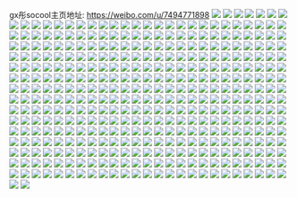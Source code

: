 gx彤socool主页地址: https://weibo.com/u/7494771898 
![](https://wx4.sinaimg.cn/mw2000/008bdixIly1h9ijp7pl4oj30vr14jag7.jpg) 
![](https://wx4.sinaimg.cn/mw2000/008bdixIly1h9ijp8aqo4j30ve18c4bk.jpg) 
![](https://wx4.sinaimg.cn/mw2000/008bdixIly1h9ifw81e87j30tz16tdw5.jpg) 
![](https://wx4.sinaimg.cn/mw2000/008bdixIly1h9ifw9je1zj31ba0zgagc.jpg) 
![](https://wx4.sinaimg.cn/mw2000/008bdixIly1h9cq1ds9vpj337k366hdt.jpg) 
![](https://wx4.sinaimg.cn/mw2000/008bdixIly1h9cq1e5czbj30u012044j.jpg) 
![](https://wx4.sinaimg.cn/mw2000/008bdixIly1h9b6w3f1sjj30u00w3104.jpg) 
![](https://wx4.sinaimg.cn/mw2000/008bdixIly1h9b6w3scruj30u0112gtp.jpg) 
![](https://wx4.sinaimg.cn/mw2000/008bdixIly1h9b6w4yg42j30u0141ai4.jpg) 
![](https://wx4.sinaimg.cn/mw2000/008bdixIly1h8femxfz8cj30u01syaf2.jpg) 
![](https://wx4.sinaimg.cn/mw2000/008bdixIly1h8femxz967j30u0137gu0.jpg) 
![](https://wx4.sinaimg.cn/mw2000/008bdixIly1h8femwb1gxj30u01417cp.jpg) 
![](https://wx4.sinaimg.cn/mw2000/008bdixIly1h870219cykj30uv0u0q7c.jpg) 
![](https://wx4.sinaimg.cn/mw2000/008bdixIly1h8701zte7bj30u01pktbu.jpg) 
![](https://wx4.sinaimg.cn/mw2000/008bdixIly1h87020nr6lj30u018eq9w.jpg) 
![](https://wx4.sinaimg.cn/mw2000/008bdixIly1h8701yz13jj30u01sydm0.jpg) 
![](https://wx4.sinaimg.cn/mw2000/008bdixIly1h87021zcynj30u00vzn1u.jpg) 
![](https://wx4.sinaimg.cn/mw2000/008bdixIly1h87022sgv4j30u0140q73.jpg) 
![](https://wx4.sinaimg.cn/mw2000/008bdixIly1h8701ut6khj30u010m0yu.jpg) 
![](https://wx4.sinaimg.cn/mw2000/008bdixIly1h87023tggzj30u00z1ai4.jpg) 
![](https://wx4.sinaimg.cn/mw2000/008bdixIly1h870251cq6j30u0142ai6.jpg) 
![](https://wx4.sinaimg.cn/mw2000/008bdixIly1h87025ywdwj30u0140wny.jpg) 
![](https://wx4.sinaimg.cn/mw2000/008bdixIly1h87026wstwj30u0140gt8.jpg) 
![](https://wx4.sinaimg.cn/mw2000/008bdixIly1h87028bib4j30u00xwk1d.jpg) 
![](https://wx4.sinaimg.cn/mw2000/008bdixIly1h87029diiqj30u0140k0w.jpg) 
![](https://wx4.sinaimg.cn/mw2000/008bdixIly1h8702b25smj31400u0gsd.jpg) 
![](https://wx4.sinaimg.cn/mw2000/008bdixIly1h8702c841ej30u010o7bl.jpg) 
![](https://wx4.sinaimg.cn/mw2000/008bdixIly1h8702d7mv0j30u00w3ter.jpg) 
![](https://wx4.sinaimg.cn/mw2000/008bdixIly1h84mtuz3pjj30u010544m.jpg) 
![](https://wx4.sinaimg.cn/mw2000/008bdixIly1h84mtvh2xtj30u00umafz.jpg) 
![](https://wx4.sinaimg.cn/mw2000/008bdixIly1h84mth4023j30u0140k0m.jpg) 
![](https://wx4.sinaimg.cn/mw2000/008bdixIly1h84mtht37yj30u0140wmy.jpg) 
![](https://wx4.sinaimg.cn/mw2000/008bdixIly1h84mtibwqtj30u01boq8u.jpg) 
![](https://wx4.sinaimg.cn/mw2000/008bdixIly1h84mtiumwlj30u0140470.jpg) 
![](https://wx4.sinaimg.cn/mw2000/008bdixIly1h84mtjgojxj30u014046u.jpg) 
![](https://wx4.sinaimg.cn/mw2000/008bdixIly1h84mtgcc9sj30u0140qau.jpg) 
![](https://wx4.sinaimg.cn/mw2000/008bdixIly1h84mtjyn82j30u0140aj3.jpg) 
![](https://wx4.sinaimg.cn/mw2000/008bdixIly1h82g3nn3ucj30u0140jyz.jpg) 
![](https://wx4.sinaimg.cn/mw2000/008bdixIly1h82g3o0dyej30u018ntfl.jpg) 
![](https://wx4.sinaimg.cn/mw2000/008bdixIly1h82g3plecaj30u0140gr9.jpg) 
![](https://wx4.sinaimg.cn/mw2000/008bdixIly1h7zc8l305yj30wb0rzdjv.jpg) 
![](https://wx4.sinaimg.cn/mw2000/008bdixIly1h7zc8lhslej30u0140teb.jpg) 
![](https://wx4.sinaimg.cn/mw2000/008bdixIly1h7zc8lzp02j30u0140jyi.jpg) 
![](https://wx4.sinaimg.cn/mw2000/008bdixIly1h7zc8mld0cj30u0133n6z.jpg) 
![](https://wx4.sinaimg.cn/mw2000/008bdixIly1h7zc8n7it1j30u0140dqq.jpg) 
![](https://wx4.sinaimg.cn/mw2000/008bdixIly1h7zc8kogoej30k70oxabj.jpg) 
![](https://wx4.sinaimg.cn/mw2000/008bdixIly1h7s87ywcinj30u01sywl4.jpg) 
![](https://wx4.sinaimg.cn/mw2000/008bdixIly1h7s887mq3fj30u01sydkx.jpg) 
![](https://wx4.sinaimg.cn/mw2000/008bdixIly1h7s888b6wfj30u00yvwkx.jpg) 
![](https://wx4.sinaimg.cn/mw2000/008bdixIly1h7s88isw1fj30u01sytjt.jpg) 
![](https://wx4.sinaimg.cn/mw2000/008bdixIly1h7qv54x3iaj30u01syjvb.jpg) 
![](https://wx4.sinaimg.cn/mw2000/008bdixIly1h7qv50hwsyj30u0140q8j.jpg) 
![](https://wx4.sinaimg.cn/mw2000/008bdixIly1h7odjmp5f2j30u013jwjo.jpg) 
![](https://wx4.sinaimg.cn/mw2000/008bdixIly1h7odjnjxf1j30u01367ci.jpg) 
![](https://wx4.sinaimg.cn/mw2000/008bdixIly1h7odjoga0ij30u0107ajg.jpg) 
![](https://wx4.sinaimg.cn/mw2000/008bdixIly1h7odjpo6qpj30u014c49q.jpg) 
![](https://wx4.sinaimg.cn/mw2000/008bdixIly1h7odjqg8t6j30qd0w6gr6.jpg) 
![](https://wx4.sinaimg.cn/mw2000/008bdixIly1h7odi1hop0j30u01syn16.jpg) 
![](https://wx4.sinaimg.cn/mw2000/008bdixIly1h7odi0jrftj30u01sywie.jpg) 
![](https://wx4.sinaimg.cn/mw2000/008bdixIly1h7odi23u7gj30u01sy42n.jpg) 
![](https://wx4.sinaimg.cn/mw2000/008bdixIly1h7odi4powoj30u01sy42i.jpg) 
![](https://wx4.sinaimg.cn/mw2000/008bdixIly1h7odi89308j30u01sywij.jpg) 
![](https://wx4.sinaimg.cn/mw2000/008bdixIly1h7odia05a8j30u01syn1u.jpg) 
![](https://wx4.sinaimg.cn/mw2000/008bdixIly1h7odiccw2ij30u01sytek.jpg) 
![](https://wx4.sinaimg.cn/mw2000/008bdixIly1h7odiex8xgj30u01syjwt.jpg) 
![](https://wx4.sinaimg.cn/mw2000/008bdixIly1h7odigorc0j30u01sy0wn.jpg) 
![](https://wx4.sinaimg.cn/mw2000/008bdixIly1h7gnd9bmvej30u01hcqcs.jpg) 
![](https://wx4.sinaimg.cn/mw2000/008bdixIly1h7gnda8y19j30u014y0w2.jpg) 
![](https://wx4.sinaimg.cn/mw2000/008bdixIly1h7e1s3xt1tj30u01sywmx.jpg) 
![](https://wx4.sinaimg.cn/mw2000/008bdixIly1h79euarbdfj30u01sy7de.jpg) 
![](https://wx4.sinaimg.cn/mw2000/008bdixIly1h79eujhb2jj30u01syaju.jpg) 
![](https://wx4.sinaimg.cn/mw2000/008bdixIly1h79eujzsc8j30u01bkt9m.jpg) 
![](https://wx4.sinaimg.cn/mw2000/008bdixIly1h79eukhd4lj30un0s9427.jpg) 
![](https://wx4.sinaimg.cn/mw2000/008bdixIly1h79eu0t9bpj30u0140q79.jpg) 
![](https://wx4.sinaimg.cn/mw2000/008bdixIly1h79eukxphsj30u01szwjt.jpg) 
![](https://wx4.sinaimg.cn/mw2000/008bdixIly1h788qzp76hj30u01sytig.jpg) 
![](https://wx4.sinaimg.cn/mw2000/008bdixIly1h74syib97kj30u01syjwp.jpg) 
![](https://wx4.sinaimg.cn/mw2000/008bdixIly1h72i3u5vlgj30u0140417.jpg) 
![](https://wx4.sinaimg.cn/mw2000/008bdixIly1h72eyqrqe0j30u0140gn0.jpg) 
![](https://wx4.sinaimg.cn/mw2000/008bdixIly1h72eyssgx0j30sv10vjt2.jpg) 
![](https://wx4.sinaimg.cn/mw2000/008bdixIly1h6uq9x69ldj30yk1a2jtg.jpg) 
![](https://wx4.sinaimg.cn/mw2000/008bdixIly1h6uq9xgo5mj30yd19tq92.jpg) 
![](https://wx4.sinaimg.cn/mw2000/008bdixIly1h6uq9xpikpj30yk1a2jye.jpg) 
![](https://wx4.sinaimg.cn/mw2000/008bdixIly1h6mbbwk3pnj30pn0w277y.jpg) 
![](https://wx4.sinaimg.cn/mw2000/008bdixIly1h6mbby7buuj30u0140dqb.jpg) 
![](https://wx4.sinaimg.cn/mw2000/008bdixIly1h6mbbyq2yfj30l60my3yv.jpg) 
![](https://wx4.sinaimg.cn/mw2000/008bdixIly1h6mbc04mhcj30u014041z.jpg) 
![](https://wx4.sinaimg.cn/mw2000/008bdixIly1h6mbc1rk5ej30u0140dl4.jpg) 
![](https://wx4.sinaimg.cn/mw2000/008bdixIly1h6mbc42n0uj30u01400xv.jpg) 
![](https://wx4.sinaimg.cn/mw2000/008bdixIly1h6k0ebavhuj30u014078c.jpg) 
![](https://wx4.sinaimg.cn/mw2000/008bdixIly1h6k0efk7uzj30u01syjwa.jpg) 
![](https://wx4.sinaimg.cn/mw2000/008bdixIly1h6k0ehhg5tj30u0122gw5.jpg) 
![](https://wx4.sinaimg.cn/mw2000/008bdixIly1h6k0eij1fnj30u0130dp8.jpg) 
![](https://wx4.sinaimg.cn/mw2000/008bdixIly1h6k0elz0kyj30u014076a.jpg) 
![](https://wx4.sinaimg.cn/mw2000/008bdixIly1h6i3gwrmiaj30u014076a.jpg) 
![](https://wx4.sinaimg.cn/mw2000/008bdixIly1h6i3h91pt0j30u01syaeu.jpg) 
![](https://wx4.sinaimg.cn/mw2000/008bdixIly1h6i3h9qf2yj30u0141n0b.jpg) 
![](https://wx4.sinaimg.cn/mw2000/008bdixIly1h6i3ha2324j30u0141tc5.jpg) 
![](https://wx4.sinaimg.cn/mw2000/008bdixIly1h6i3hhnlxej30u01syq78.jpg) 
![](https://wx4.sinaimg.cn/mw2000/008bdixIly1h6i3hjhkc5j30u01sy3zk.jpg) 
![](https://wx4.sinaimg.cn/mw2000/008bdixIly1h6d3zj31ygj30u00t9n44.jpg) 
![](https://wx4.sinaimg.cn/mw2000/008bdixIly1h6d3zkkewyj30u01syqa8.jpg) 
![](https://wx4.sinaimg.cn/mw2000/008bdixIly1h6b7bvq73fj30u01syadn.jpg) 
![](https://wx4.sinaimg.cn/mw2000/008bdixIly1h6b7bwfekvj30u01hc7cj.jpg) 
![](https://wx4.sinaimg.cn/mw2000/008bdixIly1h6b7bxix1hj30pu19z46s.jpg) 
![](https://wx4.sinaimg.cn/mw2000/008bdixIly1h6b7by1sfwj30u00ymdk8.jpg) 
![](https://wx4.sinaimg.cn/mw2000/008bdixIly1h6b7c0vywjj30k00zkjt0.jpg) 
![](https://wx4.sinaimg.cn/mw2000/008bdixIly1h6b7c1b22lj30u013yn1f.jpg) 
![](https://wx4.sinaimg.cn/mw2000/008bdixIly1h66h4kbd9dj30k00zkdju.jpg) 
![](https://wx4.sinaimg.cn/mw2000/008bdixIly1h5yhpmxq7nj30u01sygrr.jpg) 
![](https://wx4.sinaimg.cn/mw2000/008bdixIly1h5yhps7wtgj31sy0u0aet.jpg) 
![](https://wx4.sinaimg.cn/mw2000/008bdixIly1h5yhptf8erj30u0140dhg.jpg) 
![](https://wx4.sinaimg.cn/mw2000/008bdixIly1h5yhptrltaj30k00zkn0h.jpg) 
![](https://wx4.sinaimg.cn/mw2000/008bdixIly1h5yhpu24wgj30k00zkdgp.jpg) 
![](https://wx4.sinaimg.cn/mw2000/008bdixIly1h5xaj2dv0jj30u01sywks.jpg) 
![](https://wx4.sinaimg.cn/mw2000/008bdixIly1h5kgispyyjj30wi1ycaw3.jpg) 
![](https://wx4.sinaimg.cn/mw2000/008bdixIly1h5kgiuq9aij30v91voqjr.jpg) 
![](https://wx4.sinaimg.cn/mw2000/008bdixIly1h5kgiroyuuj30wh19dk6h.jpg) 
![](https://wx4.sinaimg.cn/mw2000/008bdixIly1h5kgiww4zcj30wi1yckjl.jpg) 
![](https://wx4.sinaimg.cn/mw2000/008bdixIly1h5im3y48p4j30u0140jzz.jpg) 
![](https://wx4.sinaimg.cn/mw2000/008bdixIly1h5im2rz44rj30u01407cc.jpg) 
![](https://wx4.sinaimg.cn/mw2000/008bdixIly1h5im2tdab2j30u0140gud.jpg) 
![](https://wx4.sinaimg.cn/mw2000/008bdixIly1h5im2uj7v0j30u00van0j.jpg) 
![](https://wx4.sinaimg.cn/mw2000/008bdixIly1h5im2uyy0vj30u0176jy9.jpg) 
![](https://wx4.sinaimg.cn/mw2000/008bdixIly1h5im2y8cbzj31400u0463.jpg) 
![](https://wx4.sinaimg.cn/mw2000/008bdixIly1h5im2yrq03j31400u0jzh.jpg) 
![](https://wx4.sinaimg.cn/mw2000/008bdixIly1h5im2zbsxaj30u0140qb2.jpg) 
![](https://wx4.sinaimg.cn/mw2000/008bdixIly1h5im30cadaj30u00viq99.jpg) 
![](https://wx4.sinaimg.cn/mw2000/008bdixIly1h5eey3q9orj32c0340u0x.jpg) 
![](https://wx4.sinaimg.cn/mw2000/008bdixIly1h5eey71ucij328x2g6qv5.jpg) 
![](https://wx4.sinaimg.cn/mw2000/008bdixIly1h5eey8mav0j31o025n7wi.jpg) 
![](https://wx4.sinaimg.cn/mw2000/008bdixIly1h5eeya3ys3j31o0280qv5.jpg) 
![](https://wx4.sinaimg.cn/mw2000/008bdixIly1h5eeyblu8uj31o02801ky.jpg) 
![](https://wx4.sinaimg.cn/mw2000/008bdixIly1h5eeyow0kkj31o0280x6p.jpg) 
![](https://wx4.sinaimg.cn/mw2000/008bdixIly1h5eeyqmt6fj31o02801ky.jpg) 
![](https://wx4.sinaimg.cn/mw2000/008bdixIly1h5c23sljohj31o0280e82.jpg) 
![](https://wx4.sinaimg.cn/mw2000/008bdixIly1h5c23qm4poj30u01hcap6.jpg) 
![](https://wx4.sinaimg.cn/mw2000/008bdixIly1h5c23tdm40j30wi1ycnbf.jpg) 
![](https://wx4.sinaimg.cn/mw2000/008bdixIly1h5c1hzhrswj30wi1yc1ky.jpg) 
![](https://wx4.sinaimg.cn/mw2000/008bdixIly1h59pjrddyyj30u00uugxv.jpg) 
![](https://wx4.sinaimg.cn/mw2000/008bdixIly1h59pjst8imj31400u07gn.jpg) 
![](https://wx4.sinaimg.cn/mw2000/008bdixIly1h59pjmqpk1j30u01st1cc.jpg) 
![](https://wx4.sinaimg.cn/mw2000/008bdixIly1h59pjpvn6cj30u00u0jw6.jpg) 
![](https://wx4.sinaimg.cn/mw2000/008bdixIly1h59pjtqmkpj30u00u0n23.jpg) 
![](https://wx4.sinaimg.cn/mw2000/008bdixIly1h59pjwmpbrj30u00u1tft.jpg) 
![](https://wx4.sinaimg.cn/mw2000/008bdixIly1h59pjx7g1tj30u00u0dim.jpg) 
![](https://wx4.sinaimg.cn/mw2000/008bdixIly1h59pjyifhmj30u00yzk02.jpg) 
![](https://wx4.sinaimg.cn/mw2000/008bdixIly1h59pk0qw9yj30u01407fd.jpg) 
![](https://wx4.sinaimg.cn/mw2000/008bdixIly1h59pk4fi76j31400u0n6o.jpg) 
![](https://wx4.sinaimg.cn/mw2000/008bdixIly1h58ewnvl83j31ig1mfqv5.jpg) 
![](https://wx4.sinaimg.cn/mw2000/008bdixIly1h58ewlif95j31x62474qp.jpg) 
![](https://wx4.sinaimg.cn/mw2000/008bdixIly1h58ewp8o4qj317r1manm6.jpg) 
![](https://wx4.sinaimg.cn/mw2000/008bdixIly1h58ewpghutj30bu0av40t.jpg) 
![](https://wx4.sinaimg.cn/mw2000/008bdixIly1h58ewtudlfj32c0340e83.jpg) 
![](https://wx4.sinaimg.cn/mw2000/008bdixIly1h58ewvf1k6j30wi14tx1m.jpg) 
![](https://wx4.sinaimg.cn/mw2000/008bdixIly1h58ewvu690j318i0ykqn8.jpg) 
![](https://wx4.sinaimg.cn/mw2000/008bdixIly1h58ewwafjcj31m31ogb29.jpg) 
![](https://wx4.sinaimg.cn/mw2000/008bdixIly1h58ex1aq7kj32au340e86.jpg) 
![](https://wx4.sinaimg.cn/mw2000/008bdixIly1h58ewkl0mcj30wi16l7wh.jpg) 
![](https://wx4.sinaimg.cn/mw2000/008bdixIly1h58ex2ggywj322r2dm7wi.jpg) 
![](https://wx4.sinaimg.cn/mw2000/008bdixIly1h58ex4vklij32c0340b2c.jpg) 
![](https://wx4.sinaimg.cn/mw2000/008bdixIly1h4x9k8g2y1j30u01hcasl.jpg) 
![](https://wx4.sinaimg.cn/mw2000/008bdixIly1h4w6e4ly0yj30wi1ycqm5.jpg) 
![](https://wx4.sinaimg.cn/mw2000/008bdixIly1h3tgllanbtj30tw0x4gq2.jpg) 
![](https://wx4.sinaimg.cn/mw2000/008bdixIly1h3tglls29jj30u0140q8r.jpg) 
![](https://wx4.sinaimg.cn/mw2000/008bdixIly1h3tglm6f3rj30u00zeq7q.jpg) 
![](https://wx4.sinaimg.cn/mw2000/008bdixIly1h3tglmq1efj30u0140q9m.jpg) 
![](https://wx4.sinaimg.cn/mw2000/008bdixIly1h38pulqvlxj30u00xcaf2.jpg) 
![](https://wx4.sinaimg.cn/mw2000/008bdixIly1h38pubax7tj313z0u079e.jpg) 
![](https://wx4.sinaimg.cn/mw2000/008bdixIly1h38puc0jdcj31400u0gul.jpg) 
![](https://wx4.sinaimg.cn/mw2000/008bdixIly1h38pucj2ucj31400u0q8t.jpg) 
![](https://wx4.sinaimg.cn/mw2000/008bdixIly1h38pud4knoj31400u0gu4.jpg) 
![](https://wx4.sinaimg.cn/mw2000/008bdixIly1h38pudpt6ij30m70ejace.jpg) 
![](https://wx4.sinaimg.cn/mw2000/008bdixIly1h38ptfy5uuj30u0140dkb.jpg) 
![](https://wx4.sinaimg.cn/mw2000/008bdixIly1h38pth0we5j30u01400wj.jpg) 
![](https://wx4.sinaimg.cn/mw2000/008bdixIly1h38pthokb9j30u00ypjxj.jpg) 
![](https://wx4.sinaimg.cn/mw2000/008bdixIly1h38ptiam5ij30u00ukte7.jpg) 
![](https://wx4.sinaimg.cn/mw2000/008bdixIly1h38ptizyghj30u0140n4n.jpg) 
![](https://wx4.sinaimg.cn/mw2000/008bdixIly1h38pnk7m0oj31400u0qd3.jpg) 
![](https://wx4.sinaimg.cn/mw2000/008bdixIly1h38pnl893qj31400u0k0y.jpg) 
![](https://wx4.sinaimg.cn/mw2000/008bdixIly1h38pnls4nbj30qo0xcwkr.jpg) 
![](https://wx4.sinaimg.cn/mw2000/008bdixIly1h38pnmz3gfj30qo0qojv8.jpg) 
![](https://wx4.sinaimg.cn/mw2000/008bdixIly1h38pnnbdpnj30qo0qo0tv.jpg) 
![](https://wx4.sinaimg.cn/mw2000/008bdixIly1h38pnnofuej30se0p8wf6.jpg) 
![](https://wx4.sinaimg.cn/mw2000/008bdixIly1h38pnp0aemj30qo0xcah2.jpg) 
![](https://wx4.sinaimg.cn/mw2000/008bdixIly1h38pnptkp0j30u0140tgd.jpg) 
![](https://wx4.sinaimg.cn/mw2000/008bdixIly1h38pnqauptj30u0140dk4.jpg) 
![](https://wx4.sinaimg.cn/mw2000/008bdixIly1h38pnr0hrfj30qo0yok12.jpg) 
![](https://wx4.sinaimg.cn/mw2000/008bdixIly1h38pnscukoj30tz0ttgqi.jpg) 
![](https://wx4.sinaimg.cn/mw2000/008bdixIly1h38pntmgvtj30tz0tqgp2.jpg) 
![](https://wx4.sinaimg.cn/mw2000/008bdixIly1h38pnu2x1uj30u0140n4b.jpg) 
![](https://wx4.sinaimg.cn/mw2000/008bdixIly1h38pnur1xnj30r90jmjty.jpg) 
![](https://wx4.sinaimg.cn/mw2000/008bdixIly1h38pnviqcqj30u0129tck.jpg) 
![](https://wx4.sinaimg.cn/mw2000/008bdixIly1h38pnw57hoj30u0140aio.jpg) 
![](https://wx4.sinaimg.cn/mw2000/008bdixIly1h38pnx42m8j30u0140td5.jpg) 
![](https://wx4.sinaimg.cn/mw2000/008bdixIly1h38pnxtkfjj30u014079q.jpg) 
![](https://wx4.sinaimg.cn/mw2000/008bdixIly1h38plwh0fuj30qo0qo0xf.jpg) 
![](https://wx4.sinaimg.cn/mw2000/008bdixIly1h38plwtleij30qo0ukjv7.jpg) 
![](https://wx4.sinaimg.cn/mw2000/008bdixIly1h38plxiqp4j30qo1bf4br.jpg) 
![](https://wx4.sinaimg.cn/mw2000/008bdixIly1h38plxzcxhj30tz051gme.jpg) 
![](https://wx4.sinaimg.cn/mw2000/008bdixIly1h38plynn94j30k00k0jtl.jpg) 
![](https://wx4.sinaimg.cn/mw2000/008bdixIly1h38plyzlyjj30k00k0ac4.jpg) 
![](https://wx4.sinaimg.cn/mw2000/008bdixIly1h38pm07selj30tz0tyjxp.jpg) 
![](https://wx4.sinaimg.cn/mw2000/008bdixIly1h38pm1afthj30tz0ton35.jpg) 
![](https://wx4.sinaimg.cn/mw2000/008bdixIly1h38pm26c31j30tz0ttgoo.jpg) 
![](https://wx4.sinaimg.cn/mw2000/008bdixIly1h38pm2pvyfj30u01404ae.jpg) 
![](https://wx4.sinaimg.cn/mw2000/008bdixIly1h38pm387wbj30qo0qoaci.jpg) 
![](https://wx4.sinaimg.cn/mw2000/008bdixIly1h38pm3omxaj30qo0qoacb.jpg) 
![](https://wx4.sinaimg.cn/mw2000/008bdixIly1h38pm4athmj30so0pk77a.jpg) 
![](https://wx4.sinaimg.cn/mw2000/008bdixIly1h38pcbe28wj30u00u0tdr.jpg) 
![](https://wx4.sinaimg.cn/mw2000/008bdixIly1h38pcby4c4j30u00u0433.jpg) 
![](https://wx4.sinaimg.cn/mw2000/008bdixIly1h38pccc3qwj30u00u0td7.jpg) 
![](https://wx4.sinaimg.cn/mw2000/008bdixIly1h38pccslapj30to0utaea.jpg) 
![](https://wx4.sinaimg.cn/mw2000/008bdixIly1h38pcd5td7j30td0vs79x.jpg) 
![](https://wx4.sinaimg.cn/mw2000/008bdixIly1h38pcdhxg9j30t00pz0wq.jpg) 
![](https://wx4.sinaimg.cn/mw2000/008bdixIly1h38pcdy58xj31400u0gvh.jpg) 
![](https://wx4.sinaimg.cn/mw2000/008bdixIly1h38pceudd0j30u011pk22.jpg) 
![](https://wx4.sinaimg.cn/mw2000/008bdixIly1h38pcf8tfej31400u0q8t.jpg) 
![](https://wx4.sinaimg.cn/mw2000/008bdixIly1h38pcgd7n5j31400u012f.jpg) 
![](https://wx4.sinaimg.cn/mw2000/008bdixIly1h38pcgvop1j31400u012g.jpg) 
![](https://wx4.sinaimg.cn/mw2000/008bdixIly1h38pchur70j31400u0tfv.jpg) 
![](https://wx4.sinaimg.cn/mw2000/008bdixIly1h38pciaintj31400u0jz3.jpg) 
![](https://wx4.sinaimg.cn/mw2000/008bdixIly1h38pcisp8qj30u40u011l.jpg) 
![](https://wx4.sinaimg.cn/mw2000/008bdixIly1h38pcj9e6vj30u0140qc2.jpg) 
![](https://wx4.sinaimg.cn/mw2000/008bdixIly1h38pcjqdbcj31400u0139.jpg) 
![](https://wx4.sinaimg.cn/mw2000/008bdixIly1h38pckfwjrj30tw10gak5.jpg) 
![](https://wx4.sinaimg.cn/mw2000/008bdixIly1h38pclj529j30u0140n6m.jpg) 
![](https://wx4.sinaimg.cn/mw2000/008bdixIly1h38p41amt4j30u00u0jt9.jpg) 
![](https://wx4.sinaimg.cn/mw2000/008bdixIly1h38p41om48j30u00u0dhi.jpg) 
![](https://wx4.sinaimg.cn/mw2000/008bdixIly1h38p421dubj30u00u0dhu.jpg) 
![](https://wx4.sinaimg.cn/mw2000/008bdixIly1h38p42k7ewj30u00u0wh8.jpg) 
![](https://wx4.sinaimg.cn/mw2000/008bdixIly1h38p431q8vj30u00u075v.jpg) 
![](https://wx4.sinaimg.cn/mw2000/008bdixIly1h38p43fanlj30wk0u0mzc.jpg) 
![](https://wx4.sinaimg.cn/mw2000/008bdixIly1h38p43z28mj30vn0u00vn.jpg) 
![](https://wx4.sinaimg.cn/mw2000/008bdixIly1h38p44et7aj30u00u076l.jpg) 
![](https://wx4.sinaimg.cn/mw2000/008bdixIly1h38p44vl0oj30u00u0dic.jpg) 
![](https://wx4.sinaimg.cn/mw2000/008bdixIly1h38p45gahaj30u00u00ul.jpg) 
![](https://wx4.sinaimg.cn/mw2000/008bdixIly1h38p45wuq6j30x00u0q5e.jpg) 
![](https://wx4.sinaimg.cn/mw2000/008bdixIly1h38p46b86mj30wq0u0jtb.jpg) 
![](https://wx4.sinaimg.cn/mw2000/008bdixIly1h38p0opeqcj30zk0qo77c.jpg) 
![](https://wx4.sinaimg.cn/mw2000/008bdixIly1h38p0q07cdj30u0140jva.jpg) 
![](https://wx4.sinaimg.cn/mw2000/008bdixIly1h38p0qjgodj30u00vcn25.jpg) 
![](https://wx4.sinaimg.cn/mw2000/008bdixIly1h38p0r3lspj30v10u0tcd.jpg) 
![](https://wx4.sinaimg.cn/mw2000/008bdixIly1h38p0rj6c5j30u00ypjxj.jpg) 
![](https://wx4.sinaimg.cn/mw2000/008bdixIly1h38p0scmhnj30vd0u0acs.jpg) 
![](https://wx4.sinaimg.cn/mw2000/008bdixIly1h38p0suxm3j30ua0u0q5r.jpg) 
![](https://wx4.sinaimg.cn/mw2000/008bdixIly1h38p0u0xfsj31400u0tfp.jpg) 
![](https://wx4.sinaimg.cn/mw2000/008bdixIly1h38p0ujplqj30u012aafi.jpg) 
![](https://wx4.sinaimg.cn/mw2000/008bdixIly1h38p0v1c68j30u00w9gqx.jpg) 
![](https://wx4.sinaimg.cn/mw2000/008bdixIly1h38p0viaiuj30ue0u0n2t.jpg) 
![](https://wx4.sinaimg.cn/mw2000/008bdixIly1h38p0w89r4j30u013in46.jpg) 
![](https://wx4.sinaimg.cn/mw2000/008bdixIly1h38oywykznj30u0140k52.jpg) 
![](https://wx4.sinaimg.cn/mw2000/008bdixIly1h38oyxntpwj30u0140air.jpg) 
![](https://wx4.sinaimg.cn/mw2000/008bdixIly1h38oyzbcdjj30tz0xd461.jpg) 
![](https://wx4.sinaimg.cn/mw2000/008bdixIly1h38oyzx6sdj30yt0u0n1r.jpg) 
![](https://wx4.sinaimg.cn/mw2000/008bdixIly1h38oz0densj30u00v078y.jpg) 
![](https://wx4.sinaimg.cn/mw2000/008bdixIly1h38oz1240ij30u0140n4b.jpg) 
![](https://wx4.sinaimg.cn/mw2000/008bdixIly1h38oz1m0ksj30u0140dk8.jpg) 
![](https://wx4.sinaimg.cn/mw2000/008bdixIly1h38oz2fym1j30u01400wy.jpg) 
![](https://wx4.sinaimg.cn/mw2000/008bdixIly1h38oz36dhaj30u0140n65.jpg) 
![](https://wx4.sinaimg.cn/mw2000/008bdixIly1h38oz3ns1gj30u00viaem.jpg) 
![](https://wx4.sinaimg.cn/mw2000/008bdixIly1h38oz4df2yj31400u0dtk.jpg) 
![](https://wx4.sinaimg.cn/mw2000/008bdixIly1h38oz4xa55j30u012ddks.jpg) 
![](https://wx4.sinaimg.cn/mw2000/008bdixIly1h38oz5jezkj30u013ztgh.jpg) 
![](https://wx4.sinaimg.cn/mw2000/008bdixIly1h38oz62sw6j30u00up7e7.jpg) 
![](https://wx4.sinaimg.cn/mw2000/008bdixIly1h38oz6pv67j30v60u0tgh.jpg) 
![](https://wx4.sinaimg.cn/mw2000/008bdixIly1h38oz95irtj30u00xptfq.jpg) 
![](https://wx4.sinaimg.cn/mw2000/008bdixIly1h38oz9mz7hj30u0105n3t.jpg) 
![](https://wx4.sinaimg.cn/mw2000/008bdixIly1h38owmmzgsj30u00v7wkp.jpg) 
![](https://wx4.sinaimg.cn/mw2000/008bdixIly1h38ownsqjpj30u014qahj.jpg) 
![](https://wx4.sinaimg.cn/mw2000/008bdixIly1h38owof1wxj30u00xe0yt.jpg) 
![](https://wx4.sinaimg.cn/mw2000/008bdixIly1h38owp0ch9j30u0140q9o.jpg) 
![](https://wx4.sinaimg.cn/mw2000/008bdixIly1h38owps09ij31400u0q9d.jpg) 
![](https://wx4.sinaimg.cn/mw2000/008bdixIly1h38owqlwj0j31400u07cp.jpg) 
![](https://wx4.sinaimg.cn/mw2000/008bdixIly1h38owrjnzsj30u00vj7bw.jpg) 
![](https://wx4.sinaimg.cn/mw2000/008bdixIly1h38ouz6sujj30u01hc0z0.jpg) 
![](https://wx4.sinaimg.cn/mw2000/008bdixIly1h38ouzvtjuj30u01hcaid.jpg) 
![](https://wx4.sinaimg.cn/mw2000/008bdixIly1h38ov0i6r5j30w80u0452.jpg) 
![](https://wx4.sinaimg.cn/mw2000/008bdixIly1h38ov2r4i4j30tw15wjzr.jpg) 
![](https://wx4.sinaimg.cn/mw2000/008bdixIly1h38ov3qy5yj30lo0ld75z.jpg) 
![](https://wx4.sinaimg.cn/mw2000/008bdixIly1h38ov5062cj30mq0ou40i.jpg) 
![](https://wx4.sinaimg.cn/mw2000/008bdixIly1h38ov6nsx9j30nm0oydmq.jpg) 
![](https://wx4.sinaimg.cn/mw2000/008bdixIly1h38ov75jeyj30u00ydagf.jpg) 
![](https://wx4.sinaimg.cn/mw2000/008bdixIly1h38ov7qq2jj30u00u045q.jpg) 
![](https://wx4.sinaimg.cn/mw2000/008bdixIly1h38ov8ej6wj30u0140n48.jpg) 
![](https://wx4.sinaimg.cn/mw2000/008bdixIly1h38ov8w8lkj30u00x0mzh.jpg) 
![](https://wx4.sinaimg.cn/mw2000/008bdixIly1h38ovaex93j30tz0u6dmx.jpg) 
![](https://wx4.sinaimg.cn/mw2000/008bdixIly1h38ovb4ehpj30u0122djz.jpg) 
![](https://wx4.sinaimg.cn/mw2000/008bdixIly1h38ovbopo8j30u00wv43o.jpg) 
![](https://wx4.sinaimg.cn/mw2000/008bdixIly1h38ovcdfgqj30u00u0gpt.jpg) 
![](https://wx4.sinaimg.cn/mw2000/008bdixIly1h38ovcufq8j30u00u0790.jpg) 
![](https://wx4.sinaimg.cn/mw2000/008bdixIly1h38ovdk3roj30u0140tfd.jpg) 
![](https://wx4.sinaimg.cn/mw2000/008bdixIly1h38ove30mbj30u00u0wly.jpg) 
![](https://wx4.sinaimg.cn/mw2000/008bdixIly1h320xv2um8j30u01uwmzz.jpg) 
![](https://wx4.sinaimg.cn/mw2000/008bdixIly1h320xvrn0yj30u01uwadf.jpg) 
![](https://wx4.sinaimg.cn/mw2000/008bdixIly1h320xwq2anj30u01uwgpe.jpg) 
![](https://wx4.sinaimg.cn/mw2000/008bdixIly1h2ybgbhoiwj30v20u07af.jpg) 
![](https://wx4.sinaimg.cn/mw2000/008bdixIly1h2ybgc6uhuj30v80u0ag5.jpg) 
![](https://wx4.sinaimg.cn/mw2000/008bdixIly1h2ybgd22anj30u00wfwmc.jpg) 
![](https://wx4.sinaimg.cn/mw2000/008bdixIly1h2ybge7lxzj30u014x45w.jpg) 
![](https://wx4.sinaimg.cn/mw2000/008bdixIly1h2ybgeoo0ij30ub0u0438.jpg) 
![](https://wx4.sinaimg.cn/mw2000/008bdixIly1h2ybgf89o8j30we0u00zh.jpg) 
![](https://wx4.sinaimg.cn/mw2000/008bdixIly1h2ybghgbm4j30tz0xktjn.jpg) 
![](https://wx4.sinaimg.cn/mw2000/008bdixIly1h2ybgi3tr4j30u00u27bh.jpg) 
![](https://wx4.sinaimg.cn/mw2000/008bdixIly1h2ybgjadwbj30u014egwg.jpg) 
![](https://wx4.sinaimg.cn/mw2000/008bdixIly1h2ybgjqrxhj31400u0n77.jpg) 
![](https://wx4.sinaimg.cn/mw2000/008bdixIly1h2ybgkedfpj30u00xcaf2.jpg) 
![](https://wx4.sinaimg.cn/mw2000/008bdixIly1h2ybgl07zij30u0140dlm.jpg) 
![](https://wx4.sinaimg.cn/mw2000/008bdixIly1h2ybglhhkyj30u01400xk.jpg) 
![](https://wx4.sinaimg.cn/mw2000/008bdixIly1h2ybgm8fxcj30u0141n3o.jpg) 
![](https://wx4.sinaimg.cn/mw2000/008bdixIly1h2ybgnm3dej30kn0q5ae8.jpg) 
![](https://wx4.sinaimg.cn/mw2000/008bdixIly1h2ybgo4v2oj30u013e7cm.jpg) 
![](https://wx4.sinaimg.cn/mw2000/008bdixIly1h2ybgomci1j30u00u1dmw.jpg) 
![](https://wx4.sinaimg.cn/mw2000/008bdixIly1h2ybgpb63pj30u014045n.jpg) 
![](https://wx4.sinaimg.cn/mw2000/008bdixIly1h2wjjpj2m1j30u00vdmzt.jpg) 
![](https://wx4.sinaimg.cn/mw2000/008bdixIly1h2wjjq7ojdj30vb0u0n0o.jpg) 
![](https://wx4.sinaimg.cn/mw2000/008bdixIly1h2wjjqwpv8j30u00udwj4.jpg) 
![](https://wx4.sinaimg.cn/mw2000/008bdixIly1h2vh887ztmj30u01uwn22.jpg) 
![](https://wx4.sinaimg.cn/mw2000/008bdixIly1h2vh88vavjj30u0140gqi.jpg) 
![](https://wx4.sinaimg.cn/mw2000/008bdixIly1h2vh89p7frj31400u0jwg.jpg) 
![](https://wx4.sinaimg.cn/mw2000/008bdixIly1h2vh8c1k2wj30tz1ex0zu.jpg) 
![](https://wx4.sinaimg.cn/mw2000/008bdixIly1h2vh8ct8bmj30tz0lb77s.jpg) 
![](https://wx4.sinaimg.cn/mw2000/008bdixIly1h2st1le9tzj30u00u07b5.jpg) 
![](https://wx4.sinaimg.cn/mw2000/008bdixIly1h2st1lxr0qj30o00wgjug.jpg) 
![](https://wx4.sinaimg.cn/mw2000/008bdixIly1h2st1mfblij30u012f782.jpg) 
![](https://wx4.sinaimg.cn/mw2000/008bdixIly1h2st1mvkxxj30u00yt78j.jpg) 
![](https://wx4.sinaimg.cn/mw2000/008bdixIly1h2st1ncw15j30uo0u0tdb.jpg) 
![](https://wx4.sinaimg.cn/mw2000/008bdixIly1h2st1nx2rlj30u00y2tdv.jpg) 
![](https://wx4.sinaimg.cn/mw2000/008bdixIly1h2st1oz4x3j30wn0u0gru.jpg) 
![](https://wx4.sinaimg.cn/mw2000/008bdixIly1h2reedtwtsj30u0140qac.jpg) 
![](https://wx4.sinaimg.cn/mw2000/008bdixIly1h2reegkd3nj30u01407ba.jpg) 
![](https://wx4.sinaimg.cn/mw2000/008bdixIly1h2reeei7ojj30u0122qa6.jpg) 
![](https://wx4.sinaimg.cn/mw2000/008bdixIly1h2reef7itaj30u010njxi.jpg) 
![](https://wx4.sinaimg.cn/mw2000/008bdixIly1h2reeh5bs2j31400u0n53.jpg) 
![](https://wx4.sinaimg.cn/mw2000/008bdixIly1h2reefrs0fj30u00yzn1o.jpg) 
![](https://wx4.sinaimg.cn/mw2000/008bdixIly1h2recsi5h1j30tz0puq6l.jpg) 
![](https://wx4.sinaimg.cn/mw2000/008bdixIly1h2recub4vkj30tz0ytdkv.jpg) 
![](https://wx4.sinaimg.cn/mw2000/008bdixIly1h2qnz9o1i2j30tz1ft0x9.jpg) 
![](https://wx4.sinaimg.cn/mw2000/008bdixIly1h2qnzby0cwj30u01010yv.jpg) 
![](https://wx4.sinaimg.cn/mw2000/008bdixIly1h2qnzddx36j30sk0vkq5j.jpg) 
![](https://wx4.sinaimg.cn/mw2000/008bdixIly1h2qnzdxg0aj30tz0wjgoa.jpg) 
![](https://wx4.sinaimg.cn/mw2000/008bdixIly1h2ppov6zioj30u00zttc1.jpg) 
![](https://wx4.sinaimg.cn/mw2000/008bdixIly1h2ppovkrvwj30u0140taq.jpg) 
![](https://wx4.sinaimg.cn/mw2000/008bdixIly1h2ppow6ve6j30u0140tgf.jpg) 
![](https://wx4.sinaimg.cn/mw2000/008bdixIly1h2ppowssxoj30u0140dky.jpg) 
![](https://wx4.sinaimg.cn/mw2000/008bdixIly1h2ppoxbm25j30u00weq9n.jpg) 
![](https://wx4.sinaimg.cn/mw2000/008bdixIly1h2ppoxtp0aj30u0140qaf.jpg) 
![](https://wx4.sinaimg.cn/mw2000/008bdixIly1h2ppoy77uej30u013z456.jpg) 
![](https://wx4.sinaimg.cn/mw2000/008bdixIly1h2ppoypbruj30u00vuju7.jpg) 
![](https://wx4.sinaimg.cn/mw2000/008bdixIly1h2ppp035cnj30tz0tv438.jpg) 
![](https://wx4.sinaimg.cn/mw2000/008bdixIly1h2nv2z91hbj30tz0xl7ei.jpg) 
![](https://wx4.sinaimg.cn/mw2000/008bdixIly1h2nv30thp8j30u00vbjue.jpg) 
![](https://wx4.sinaimg.cn/mw2000/008bdixIly1h2nv331wtaj30ls0rotb6.jpg) 
![](https://wx4.sinaimg.cn/mw2000/008bdixIly1h2nv30cw3jj30u00yj42g.jpg) 
![](https://wx4.sinaimg.cn/mw2000/008bdixIly1h2nv2ztrwuj30u00u0aew.jpg) 
![](https://wx4.sinaimg.cn/mw2000/008bdixIly1h2nv31s9isj30u00w3wj4.jpg) 
![](https://wx4.sinaimg.cn/mw2000/008bdixIly1h2nv33fvdaj30sg0upad1.jpg) 
![](https://wx4.sinaimg.cn/mw2000/008bdixIly1h2nv33ufr0j30u010mn24.jpg) 
![](https://wx4.sinaimg.cn/mw2000/008bdixIly1h2nv31aya6j30u00xo77s.jpg) 
![](https://wx4.sinaimg.cn/mw2000/008bdixIly1h2nuzyo1v6j30u0141jty.jpg) 
![](https://wx4.sinaimg.cn/mw2000/008bdixIly1h2nuzuvr5aj30u0126jwv.jpg) 
![](https://wx4.sinaimg.cn/mw2000/008bdixIly1h2nuzvzai6j30u0142jy7.jpg) 
![](https://wx4.sinaimg.cn/mw2000/008bdixIly1h2nuzx9xn6j30u0140dmi.jpg) 
![](https://wx4.sinaimg.cn/mw2000/008bdixIly1h2nuzwtbjej30t012sjv4.jpg) 
![](https://wx4.sinaimg.cn/mw2000/008bdixIly1h2nuzwfqqjj30u0140wix.jpg) 
![](https://wx4.sinaimg.cn/mw2000/008bdixIly1h2nuzxoojoj30u0140adn.jpg) 
![](https://wx4.sinaimg.cn/mw2000/008bdixIly1h2nuzvewswj30tc10hgs3.jpg) 
![](https://wx4.sinaimg.cn/mw2000/008bdixIly1h2nuzy1uwuj30u0141779.jpg) 
![](https://wx4.sinaimg.cn/mw2000/008bdixIly1h2klc2qlenj313y0u0dj1.jpg) 
![](https://wx4.sinaimg.cn/mw2000/008bdixIly1h2klc3sq3tj30u01400we.jpg) 
![](https://wx4.sinaimg.cn/mw2000/008bdixIly1h2klc4qjy7j30u0140n6g.jpg) 
![](https://wx4.sinaimg.cn/mw2000/008bdixIly1h2klc6g3rpj30tz0mvq7r.jpg) 
![](https://wx4.sinaimg.cn/mw2000/008bdixIly1h2klc72p1bj30u01407af.jpg) 
![](https://wx4.sinaimg.cn/mw2000/008bdixIly1h2klc7nrypj30u0140afw.jpg) 
![](https://wx4.sinaimg.cn/mw2000/008bdixIly1h2klc9l199j30tz0u4n1l.jpg) 
![](https://wx4.sinaimg.cn/mw2000/008bdixIly1h2klca4g8uj30u00vhdjk.jpg) 
![](https://wx4.sinaimg.cn/mw2000/008bdixIly1h2klcayj8cj30fk0jg75q.jpg) 
![](https://wx4.sinaimg.cn/mw2000/008bdixIly1h2klcbhxc8j30u0140dlg.jpg) 
![](https://wx4.sinaimg.cn/mw2000/008bdixIly1h2klcc2et8j30u011safc.jpg) 
![](https://wx4.sinaimg.cn/mw2000/008bdixIly1h2klccl230j30u00uuq5a.jpg) 
![](https://wx4.sinaimg.cn/mw2000/008bdixIly1h2klcd1w3aj30u00yo0x8.jpg) 
![](https://wx4.sinaimg.cn/mw2000/008bdixIly1h2klcf9ph9j30tz0uu0wp.jpg) 
![](https://wx4.sinaimg.cn/mw2000/008bdixIly1h2h8qp1nkjj30u0140dhi.jpg) 
![](https://wx4.sinaimg.cn/mw2000/008bdixIly1h2h8qpo66pj30u0140td5.jpg) 

